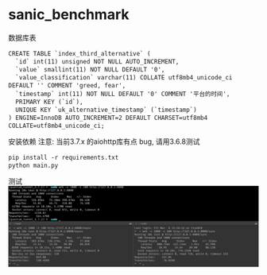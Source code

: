 # sanic_benchmark

数据库表

```
CREATE TABLE `index_third_alternative` (
  `id` int(11) unsigned NOT NULL AUTO_INCREMENT,
  `value` smallint(11) NOT NULL DEFAULT '0',
  `value_classification` varchar(11) COLLATE utf8mb4_unicode_ci DEFAULT '' COMMENT 'greed, fear',
  `timestamp` int(11) NOT NULL DEFAULT '0' COMMENT '平台的时间',
  PRIMARY KEY (`id`),
  UNIQUE KEY `uk_alternative_timestamp` (`timestamp`)
) ENGINE=InnoDB AUTO_INCREMENT=2 DEFAULT CHARSET=utf8mb4 COLLATE=utf8mb4_unicode_ci;
```

安装依赖
注意: 当前3.7.x 的aiohttp库有点 bug, 请用3.6.8测试
```
pip install -r requirements.txt
python main.py

```

测试
![Screenshot](screenshot.png)
